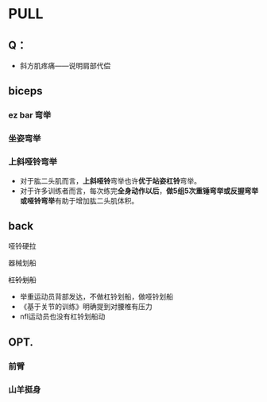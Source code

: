 # PULL

## Q：

* 斜方肌疼痛——说明肩部代偿



## biceps

### ez bar 弯举

### 坐姿弯举

### 上斜哑铃弯举

* 对于肱二头肌而言，**上斜哑铃**弯举也许**优于站姿杠铃**弯举。
* 对于许多训练者而言，每次练完**全身动作以后**，**做5组5次重锤弯举或反握弯举或哑铃弯举**有助于增加肱二头肌体积。

## back

哑铃硬拉

器械划船

~~杠铃划船~~

* 举重运动员背部发达，不做杠铃划船，做哑铃划船
* 《基于关节的训练》明确提到对腰椎有压力
* nfl运动员也没有杠铃划船动

## OPT.

### 前臂

### 山羊挺身